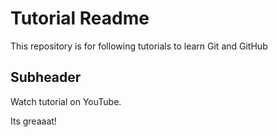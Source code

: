 # Tutorial Readme

This repository is for following tutorials to learn Git and GitHub

## Subheader

Watch tutorial on YouTube.

Its greaaat!